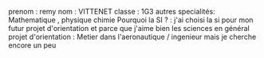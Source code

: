 prenom : remy 
nom : VITTENET 
classe : 1G3
autres specialités: Mathematique , physique chimie
Pourquoi la SI ? : j'ai choisi la si pour mon futur projet d'orientation et parce que j'aime bien les sciences en général
projet d'orientation : Metier dans l'aeronautique / ingenieur mais je cherche encore un peu
